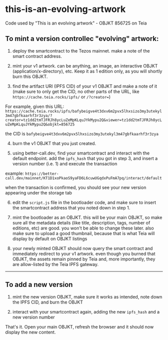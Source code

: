 # this-is-an-evolving-artwork
Code used by "This is an evolving artwork" - OBJKT 856725 on Teia


## To mint a version controllec "evolving" artwork:

1. deploy the smartcontract to the Tezos mainnet. make a note of the smart contract address.

2. mint your v1 artwork. can be anything, an image, an interactive OBJKT (application/x-directory), etc.
Keep it as 1 edition only, as you will shortly burn this OBJKT.

3. find the artifact URI (IPFS CID) of your v1 OBJKT and make a note of it (make sure to only get the CID, no other parts of the URL, like `https://cache.teia.rocks/ipfs/` or `/?creator=`)

For example, given this URL: `https://cache.teia.rocks/ipfs/bafybeigve4t3dxv6m2pvx5lhxsizo3my3utekyl3m47gbfkaarhf3r3zya/?creator=tz1dd2tmTJFRJh8ycLuZeMpKLquJYkMypu2Q&viewer=tz1dd2tmTJFRJh8ycLuZeMpKLquJYkMypu2Q&objkt=856725`

the CID is `bafybeigve4t3dxv6m2pvx5lhxsizo3my3utekyl3m47gbfkaarhf3r3zya`

4. burn the v1 OBJKT that you just created.

5. using better-call.dev, find your smartcontract and interact with the default endpoint. add the `ipfs_hash` that you got in step 3, and insert a version number (i.e. 1) and execute the transaction

example: `https://better-call.dev/mainnet/KT1D1xoPkaoS9yaFD6L6cuwUGqdxPuFmA7pq/interact/default`

when the transaction is confirmed, you should see your new version appearing under the storage tab

6. edit the `script.js` file in the bootloader code, and make sure to insert the smartcontract address that you noted down in step 1.

7. mint the bootloader as an OBJKT. this will be your main OBJKT, so make sure all the metadata details (like title, description, tags, number of editions, etc) are good. you won't be able to change these later. also make sure to upload a good thumbnail, because that is what Teia will display by default on OBJKT listings

8. your newly minted OBJKT should now query the smart contract and immediately redirect to your v1 artwork. even though you burned that OBJKT, the assets remain pinned by Teia and, more importantly, they are allow-listed by the Teia IPFS gateway.

----

## To add a new version

1. mint the new version OBJKT, make sure it works as intended, note down the IPFS CID, and burn the OBJKT

2. interact with your smartcontract again, adding the new `ipfs_hash` and a new version number

That's it. Open your main OBJKT, refresh the browser and it should now display the new content.